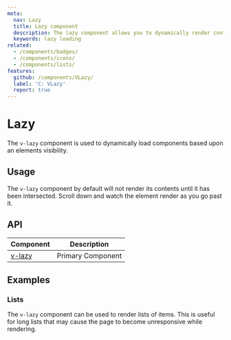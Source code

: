 ```yaml
---
meta:
  nav: Lazy
  title: Lazy component
  description: The lazy component allows you to dynamically render content based upon the user's viewport.
  keywords: lazy loading
related:
  - /components/badges/
  - /components/icons/
  - /components/lists/
features:
  github: /components/VLazy/
  label: 'C: VLazy'
  report: true
---
```


# Lazy

The `v-lazy` component is used to dynamically load components based upon an elements visibility.

<page-features />

## Usage

The `v-lazy` component by default will not render its contents until it has been intersected. Scroll down and watch the element render as you go past it.

<example file="v-lazy/usage" />

<entry />

## API

| Component | Description |
| - | - |
| [v-lazy](/api/v-lazy/) | Primary Component |

<api-inline hide-links />

## Examples

### Lists

The `v-lazy` component can be used to render lists of items. This is useful for long lists that may cause the page to become unresponsive while rendering.

<example file="v-lazy/list" />
